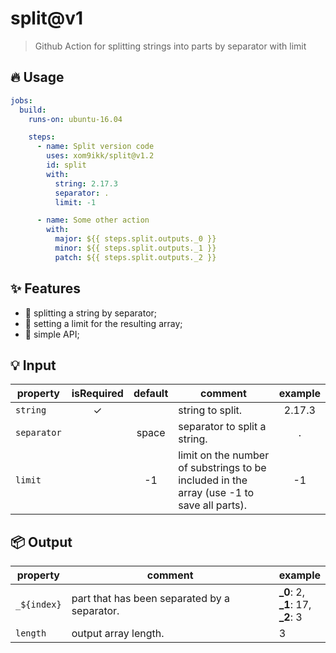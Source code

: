 # split@v1
> Github Action for splitting strings into parts by separator with limit

## 🔥 Usage
```yaml
jobs:
  build:
    runs-on: ubuntu-16.04

    steps:
      - name: Split version code
        uses: xom9ikk/split@v1.2
        id: split
        with:
          string: 2.17.3
          separator: .
          limit: -1

      - name: Some other action
        with:
          major: ${{ steps.split.outputs._0 }}
          minor: ${{ steps.split.outputs._1 }}
          patch: ${{ steps.split.outputs._2 }}
```

## ✨ Features
* 🧲 splitting a string by separator;
* 📎 setting a limit for the resulting array;
* 💎 simple API;

## 💡 Input

| property   | isRequired | default | comment                                                                                   | example
|------------|:----------:|:-------:|-------------------------------------------------------------------------------------------|:--------:
| `string`   |      ✓     |         | string to split.                                                                          | 2.17.3
| `separator`|            | space   | separator to split a string.                                                              | .
| `limit`    |            | -1      | limit on the number of substrings to be included in the array (use -1 to save all parts). | -1

## 📦 Output

| property    | comment                                      | example
|-------------|----------------------------------------------|---------
| `_${index}` | part that has been separated by a separator. | **_0**: 2, <br> **_1**: 17, <br> **_2**: 3
| `length`    | output array length.                         | 3
